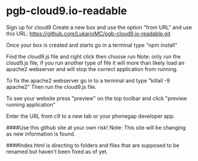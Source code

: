 pgb-cloud9.io-readable
=====================

Sign up for cloud9
Create a new box and use the option "from URL" and use this URL:
https://github.com/LukarioMC/pgb-cloud9.io-readable.git

Once your box is created and starts go in a terminal type "npm install"

Find the cloud9.js file and right click then choose run
Note: only run the cloud9.js file, if you run another type of file it will more than likely load an apache2 webserver and will stop the correct application from running.

To fix the apache2 webserver go in to a terminal and type "killall -9 apache2"
Then run the cloud9.js file.

To see your website press "preview" on the top toolbar and click "preview running application"

Enter the URL from c9 to a new tab or your phonegap developer app.


####Use this github site at your own risk!
Note: This site will be changing as new information is found.

####Index.html is directing to folders and files that are supposed to be renamed but haven't been fixed as of yet.

